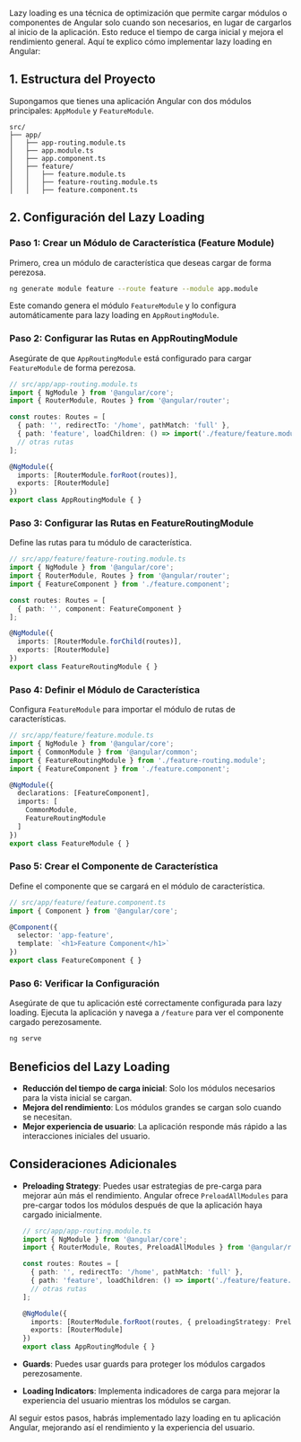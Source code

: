 Lazy loading es una técnica de optimización que permite cargar módulos o componentes de Angular solo cuando son necesarios, en lugar de cargarlos al inicio de la aplicación. Esto reduce el tiempo de carga inicial y mejora el rendimiento general. Aquí te explico cómo implementar lazy loading en Angular:

## 1. Estructura del Proyecto

Supongamos que tienes una aplicación Angular con dos módulos principales: `AppModule` y `FeatureModule`.

```
src/
├── app/
│   ├── app-routing.module.ts
│   ├── app.module.ts
│   ├── app.component.ts
│   ├── feature/
│   │   ├── feature.module.ts
│   │   ├── feature-routing.module.ts
│   │   ├── feature.component.ts
```

## 2. Configuración del Lazy Loading

### Paso 1: Crear un Módulo de Característica (Feature Module)

Primero, crea un módulo de característica que deseas cargar de forma perezosa.

```sh
ng generate module feature --route feature --module app.module
```

Este comando genera el módulo `FeatureModule` y lo configura automáticamente para lazy loading en `AppRoutingModule`.

### Paso 2: Configurar las Rutas en AppRoutingModule

Asegúrate de que `AppRoutingModule` está configurado para cargar `FeatureModule` de forma perezosa.

```typescript
// src/app/app-routing.module.ts
import { NgModule } from '@angular/core';
import { RouterModule, Routes } from '@angular/router';

const routes: Routes = [
  { path: '', redirectTo: '/home', pathMatch: 'full' },
  { path: 'feature', loadChildren: () => import('./feature/feature.module').then(m => m.FeatureModule) },
  // otras rutas
];

@NgModule({
  imports: [RouterModule.forRoot(routes)],
  exports: [RouterModule]
})
export class AppRoutingModule { }
```

### Paso 3: Configurar las Rutas en FeatureRoutingModule

Define las rutas para tu módulo de característica.

```typescript
// src/app/feature/feature-routing.module.ts
import { NgModule } from '@angular/core';
import { RouterModule, Routes } from '@angular/router';
import { FeatureComponent } from './feature.component';

const routes: Routes = [
  { path: '', component: FeatureComponent }
];

@NgModule({
  imports: [RouterModule.forChild(routes)],
  exports: [RouterModule]
})
export class FeatureRoutingModule { }
```

### Paso 4: Definir el Módulo de Característica

Configura `FeatureModule` para importar el módulo de rutas de características.

```typescript
// src/app/feature/feature.module.ts
import { NgModule } from '@angular/core';
import { CommonModule } from '@angular/common';
import { FeatureRoutingModule } from './feature-routing.module';
import { FeatureComponent } from './feature.component';

@NgModule({
  declarations: [FeatureComponent],
  imports: [
    CommonModule,
    FeatureRoutingModule
  ]
})
export class FeatureModule { }
```

### Paso 5: Crear el Componente de Característica

Define el componente que se cargará en el módulo de característica.

```typescript
// src/app/feature/feature.component.ts
import { Component } from '@angular/core';

@Component({
  selector: 'app-feature',
  template: `<h1>Feature Component</h1>`
})
export class FeatureComponent { }
```

### Paso 6: Verificar la Configuración

Asegúrate de que tu aplicación esté correctamente configurada para lazy loading. Ejecuta la aplicación y navega a `/feature` para ver el componente cargado perezosamente.

```sh
ng serve
```

## Beneficios del Lazy Loading

- **Reducción del tiempo de carga inicial**: Solo los módulos necesarios para la vista inicial se cargan.
- **Mejora del rendimiento**: Los módulos grandes se cargan solo cuando se necesitan.
- **Mejor experiencia de usuario**: La aplicación responde más rápido a las interacciones iniciales del usuario.

## Consideraciones Adicionales

- **Preloading Strategy**: Puedes usar estrategias de pre-carga para mejorar aún más el rendimiento. Angular ofrece `PreloadAllModules` para pre-cargar todos los módulos después de que la aplicación haya cargado inicialmente.
  
  ```typescript
  // src/app/app-routing.module.ts
  import { NgModule } from '@angular/core';
  import { RouterModule, Routes, PreloadAllModules } from '@angular/router';

  const routes: Routes = [
    { path: '', redirectTo: '/home', pathMatch: 'full' },
    { path: 'feature', loadChildren: () => import('./feature/feature.module').then(m => m.FeatureModule) },
    // otras rutas
  ];

  @NgModule({
    imports: [RouterModule.forRoot(routes, { preloadingStrategy: PreloadAllModules })],
    exports: [RouterModule]
  })
  export class AppRoutingModule { }
  ```

- **Guards**: Puedes usar guards para proteger los módulos cargados perezosamente.
- **Loading Indicators**: Implementa indicadores de carga para mejorar la experiencia del usuario mientras los módulos se cargan.

Al seguir estos pasos, habrás implementado lazy loading en tu aplicación Angular, mejorando así el rendimiento y la experiencia del usuario.